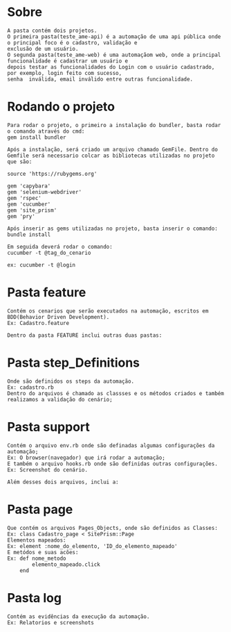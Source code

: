 # Sobre
    A pasta contém dois projetos. 
    O primeira pasta(teste_ame-api) é a automação de uma api pública onde o principal foco é o cadastro, validação e 
    exclusão de um usuário.
    O segunda pasta(teste_ame-web) é uma automaçãom web, onde a principal funcionalidade é cadastrar um usuário e 
    depois testar as funcionalidades do Login com o usuário cadastrado, por exemplo, login feito com sucesso, 
    senha  inválida, email inválido entre outras funcionalidade.

# Rodando o projeto
    Para rodar o projeto, o primeiro a instalação do bundler, basta rodar o comando através do cmd:
    gem install bundler
    
    Após a instalação, será criado um arquivo chamado GemFile. Dentro do Gemfile será necessario colcar as bibliotecas utilizadas no projeto que são:
    
    source 'https://rubygems.org'

    gem 'capybara'
    gem 'selenium-webdriver'
    gem 'rspec'
    gem 'cucumber'
    gem 'site_prism'
    gem 'pry'
    
    Após inserir as gems utilizadas no projeto, basta inserir o comando:
    bundle install
    
    Em seguida deverá rodar o comando:
    cucumber -t @tag_do_cenario
    
    ex: cucumber -t @login
# Pasta feature
    Contém os cenarios que serão executados na automação, escritos em BDD(Behavior Driven Development). 
    Ex: Cadastro.feature
    
    Dentro da pasta FEATURE inclui outras duas pastas:
# Pasta step_Definitions
    Onde são definidos os steps da automação. 
    Ex: cadastro.rb 
    Dentro do arquivos é chamado as classses e os métodos criados e também realizamos a validação do cenário; 
# Pasta support
    Contém o arquivo env.rb onde são definadas algumas configurações da automação;
    Ex: O browser(navegador) que irá rodar a automação;
    E também o arquivo hooks.rb onde são definidas outras configurações.
    Ex: Screenshot do cenário.
    
    Além desses dois arquivos, inclui a: 
# Pasta page
    Que contém os arquivos Pages_Objects, onde são definidos as Classes:
    Ex: class Cadastro_page < SitePrism::Page
    Elementos mapeados:
    Ex: element :nome_do_elemento, 'ID_do_elemento_mapeado'
    E metódos e suas acões:
    Ex: def nome_metodo
            elemento_mapeado.click
        end

# Pasta log
    Contém as evidências da execução da automação.
    Ex: Relatorios e screenshots

